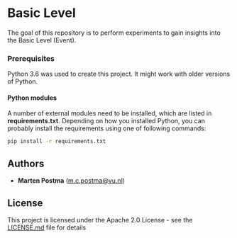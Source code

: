 # Basic Level

The goal of this repository is to perform experiments to gain insights
into the Basic Level (Event).

### Prerequisites

Python 3.6 was used to create this project. It might work with older versions of Python.

#### Python modules

A number of external modules need to be installed, which are listed in **requirements.txt**.
Depending on how you installed Python, you can probably install the requirements using one of following commands:
```bash
pip install -r requirements.txt
```

## Authors
* **Marten Postma** (m.c.postma@vu.nl)

## License
This project is licensed under the Apache 2.0 License - see the [LICENSE.md](LICENSE.md) file for details
